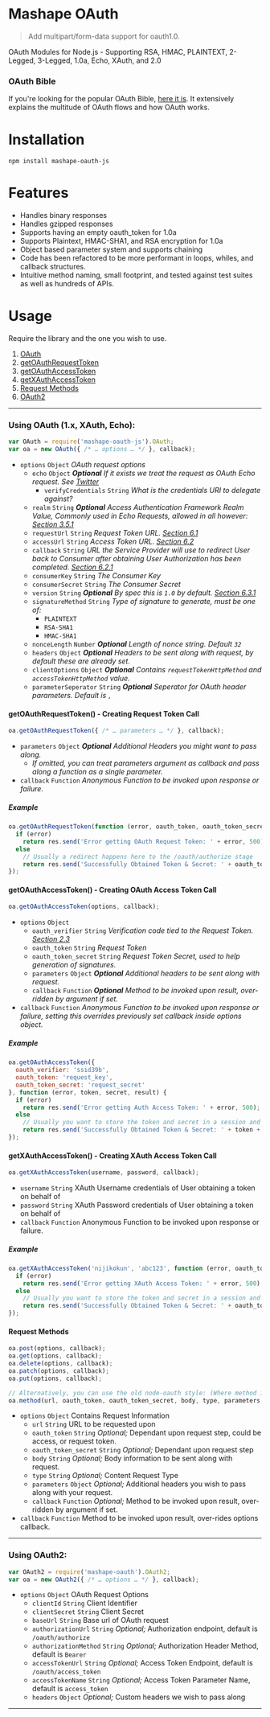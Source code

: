 # Mashape OAuth
> Add multipart/form-data support for oauth1.0.

OAuth Modules for Node.js - Supporting RSA, HMAC, PLAINTEXT, 2-Legged, 3-Legged, 1.0a, Echo, XAuth, and 2.0

### OAuth Bible

If you're looking for the popular OAuth Bible, [here it is](https://github.com/Mashape/mashape-oauth/blob/master/FLOWS.md). It extensively explains the multitude of OAuth flows and how OAuth works.

# Installation

```
npm install mashape-oauth-js
```

# Features

- Handles binary responses
- Handles gzipped responses
- Supports having an empty oauth_token for 1.0a
- Supports Plaintext, HMAC-SHA1, and RSA encryption for 1.0a
- Object based parameter system and supports chaining
- Code has been refactored to be more performant in loops, whiles, and callback structures.
- Intuitive method naming, small footprint, and tested against test suites as well as hundreds of APIs.

# Usage

Require the library and the one you wish to use.

1. [OAuth](#using-oauth-1x-xauth-echo)
  1. [getOAuthRequestToken](#getoauthrequesttoken---creating-request-token-call)
  2. [getOAuthAccessToken](#getoauthaccesstoken---creating-oauth-access-token-call)
  2. [getXAuthAccessToken](#getxauthaccesstoken---creating-xauth-access-token-call)
  3. [Request Methods](#request-methods)
2. [OAuth2](#using-oauth2)

***

### Using OAuth (1.x, XAuth, Echo):

```javascript
var OAuth = require('mashape-oauth-js').OAuth;
var oa = new OAuth({ /* … options … */ }, callback);
```
- `options` `Object` *OAuth request options*
  - `echo` `Object` ___Optional___ *If it exists we treat the request as OAuth Echo request. See [Twitter](https://dev.twitter.com/docs/auth/oauth/oauth-echo)*
      - `verifyCredentials` `String` *What is the credentials URI to delegate against?*
  - `realm` `String` ___Optional___ *Access Authentication Framework Realm Value, Commonly used in Echo Requests, allowed in all however: [Section 3.5.1](http://tools.ietf.org/html/rfc5849#section-3.5.1)*
  - `requestUrl` `String` *Request Token URL. [Section 6.1](http://oauth.net/core/1.0/#auth_step1)*
  - `accessUrl` `String` *Access Token URL. [Section 6.2](http://oauth.net/core/1.0/#auth_step2)*
  - `callback` `String` *URL the Service Provider will use to redirect User back to Consumer after obtaining User Authorization has been completed. [Section 6.2.1](http://oauth.net/core/1.0/#auth_step2)*
  - `consumerKey` `String` *The Consumer Key*
  - `consumerSecret` `String` *The Consumer Secret*
  - `version` `String` ___Optional___ *By spec this is `1.0` by default. [Section 6.3.1](http://oauth.net/core/1.0/#auth_step3)*
  - `signatureMethod` `String` *Type of signature to generate, must be one of:*
      - `PLAINTEXT`
      - `RSA-SHA1`
      - `HMAC-SHA1`
  - `nonceLength` `Number` ___Optional___ *Length of nonce string. Default `32`*
  - `headers` `Object` ___Optional___ *Headers to be sent along with request, by default these are already set.*
  - `clientOptions` `Object` ___Optional___ *Contains `requestTokenHttpMethod` and `accessTokenHttpMethod` value.*
  - `parameterSeperator` `String` ___Optional___ *Seperator for OAuth header parameters. Default is `,`*

#### getOAuthRequestToken() - Creating Request Token Call

```javascript
oa.getOAuthRequestToken({ /* … parameters … */ }, callback);
```

- `parameters` `Object` ___Optional___ *Additional Headers you might want to pass along.*
  - *If omitted, you can treat parameters argument as callback and pass along a function as a single parameter.*
- `callback` `Function` *Anonymous Function to be invoked upon response or failure.*


##### Example

```javascript
oa.getOAuthRequestToken(function (error, oauth_token, oauth_token_secret, results) {
  if (error)
    return res.send('Error getting OAuth Request Token: ' + error, 500);
  else
    // Usually a redirect happens here to the /oauth/authorize stage
    return res.send('Successfully Obtained Token & Secret: ' + oauth_token + ' & ' + oauth_token_secret, 200);
});
```

#### getOAuthAccessToken() - Creating OAuth Access Token Call

```javascript
oa.getOAuthAccessToken(options, callback);
```

- `options` `Object`
  - `oauth_verifier` `String` *Verification code tied to the Request Token. [Section 2.3](http://tools.ietf.org/html/rfc5849#section-2.3)*
  - `oauth_token` `String` *Request Token*
  - `oauth_token_secret` `String` *Request Token Secret, used to help generation of signatures.*
  - `parameters` `Object` ___Optional___ *Additional headers to be sent along with request.*
  - `callback` `Function` ___Optional___ *Method to be invoked upon result, over-ridden by argument if set.*
- `callback` `Function` *Anonymous Function to be invoked upon response or failure, setting this overrides previously set callback inside options object.*


##### Example

```javascript
oa.getOAuthAccessToken({
  oauth_verifier: 'ssid39b',
  oauth_token: 'request_key',
  oauth_token_secret: 'request_secret'
}, function (error, token, secret, result) {
  if (error)
    return res.send('Error getting Auth Access Token: ' + error, 500);
  else
    // Usually you want to store the token and secret in a session and make your requests after this
    return res.send('Successfully Obtained Token & Secret: ' + token + ' & ' + secret, 200);
});
```

#### getXAuthAccessToken() - Creating XAuth Access Token Call

```javascript
oa.getXAuthAccessToken(username, password, callback);
```

- `username` `String` XAuth Username credentials of User obtaining a token on behalf of
- `password` `String` XAuth Password credentials of User obtaining a token on behalf of
- `callback` `Function` Anonymous Function to be invoked upon response or failure.


##### Example

```javascript
oa.getXAuthAccessToken('nijikokun', 'abc123', function (error, oauth_token, oauth_token_secret, results) {
  if (error)
    return res.send('Error getting XAuth Access Token: ' + error, 500);
  else
    // Usually you want to store the token and secret in a session and make your requests after this
    return res.send('Successfully Obtained Token & Secret: ' + oauth_token + ' & ' + oauth_token_secret, 200);
});
```

#### Request Methods

```javascript
oa.post(options, callback);
oa.get(options, callback);
oa.delete(options, callback);
oa.patch(options, callback);
oa.put(options, callback);

// Alternatively, you can use the old node-oauth style: (Where method is one of five above.)
oa.method(url, oauth_token, oauth_token_secret, body, type, parameters, callback);
```

- `options` `Object` Contains Request Information
  - `url` `String` URL to be requested upon
  - `oauth_token` `String` *Optional;* Dependant upon request step, could be access, or request token.
  - `oauth_token_secret` `String` *Optional;* Dependant upon request step
  - `body` `String` *Optional;* Body information to be sent along with request.
  - `type` `String` *Optional;* Content Request Type
  - `parameters` `Object` *Optional;* Additional headers you wish to pass along with your request.
  - `callback` `Function` *Optional;* Method to be invoked upon result, over-ridden by argument if set.
- `callback` `Function` Method to be invoked upon result, over-rides options callback.

***

### Using OAuth2:

```javascript
var OAuth2 = require('mashape-oauth').OAuth2;
var oa = new OAuth2({ /* … options … */ }, callback);
```

- `options` `Object` OAuth Request Options
  - `clientId` `String` Client Identifier
  - `clientSecret` `String` Client Secret
  - `baseUrl` `String` Base url of OAuth request
  - `authorizationUrl` `String` *Optional;* Authorization endpoint, default is `/oauth/authorize`
  - `authorizationMethod` `String` *Optional;* Authorization Header Method, default is `Bearer`
  - `accessTokenUrl` `String` *Optional;* Access Token Endpoint, default is `/oauth/access_token`
  - `accessTokenName` `String` *Optional;* Access Token Parameter Name, default is `access_token`
  - `headers` `Object` *Optional;* Custom headers we wish to pass along

***
